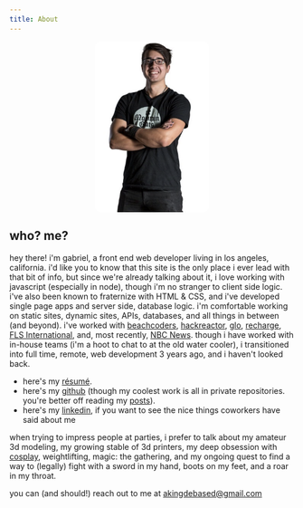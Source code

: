 ```yaml
---
title: About
---
```


<style>
img {
    display: block; 
    margin: 0 auto; 
    border-radius: 10px; 
    width: 40%;
}

@media only screen and (max-width: 600px) {
  img {
    width: 80%;
  }
}
</style>

<img src="/assets/img/about/a-true-professional.png" alt="a man of valor" />

## who? me?

hey there! i'm gabriel, a front end web developer living in los angeles, california. i'd like you to know that this site is the only place i ever lead with that bit of info, but since we're already talking about it, i love working with javascript (especially in node), though i'm no stranger to client side logic. i've also been known to fraternize with HTML & CSS, and i've developed single page apps and server side, database logic. i'm comfortable working on static sites, dynamic sites, APIs, databases, and all things in between (and beyond). i've worked with [beachcoders](https://beachcoders.com), [hackreactor](https://www.hackreactor.com), [glo](https://www.glo.com), [recharge](https://rechargepayments.com/), [FLS International](https://www.linkedin.com/company/fls-international/), and, most recently, [NBC News](https://www.nbcnews.com/). though i have worked with in-house teams (i'm a hoot to chat to at the old water cooler), i transitioned into full time, remote, web development 3 years ago, and i haven't looked back.

- here's my [résumé](https://docs.google.com/document/d/18aB1gV9nbEsj36O1ULnJs-pF1VNVbuvNH7Hq1EWfCrM/edit?usp=sharing).
- here's my [github](https://github.com/AKingDebased) (though my coolest work is all in private repositories. you're better off reading my [posts](/)).
- here's my [linkedin](https://www.linkedin.com/in/gabriel-gonzalvez-927b51ab/), if you want to see the nice things coworkers have said about me

when trying to impress people at parties, i prefer to talk about my amateur 3d modeling, my growing stable of 3d printers, my deep obsession with [cosplay](https://www.instagram.com/faithlessfew/), weightlifting, magic: the gathering, and my ongoing quest to find a way to (legally) fight with a sword in my hand, boots on my feet, and a roar in my throat.

you can (and should!) reach out to me at [akingdebased@gmail.com](mailto:akingdebased@gmail.com)
